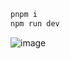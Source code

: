 ```bash
pnpm i  
npm run dev
```
![image](https://user-images.githubusercontent.com/45450994/233535705-27e30426-a251-4bbe-80af-03e8f3fb2c98.png)
